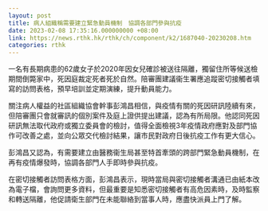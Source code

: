 ```yaml
---
layout: post
title: 病人組織稱需要建立緊急動員機制　協調各部門參與抗疫
date: 2023-02-08 17:35:16.000000000 +08:00
link: https://news.rthk.hk/rthk/ch/component/k2/1687040-20230208.htm
categories: rthk
---
```


一名有長期病患的62歲女子於2020年因女兒確診被送往隔離，獨留住所等候送檢期間倒斃家中，死因庭裁定死者死於自然。陪審團建議衞生署應追蹤密切接觸者填寫的訪問表格，預早培訓並定期演練，提升動員能力。

關注病人權益的社區組織協會幹事彭鴻昌相信，與疫情有關的死因研訊陸續有來，但陪審團只會就審訊的個別案件及庭上證供提出建議，認為有所局限。他認同死因研訊無法取代政府或獨立委員會的檢討，值得全面檢視3年疫情政府應對及部門協作可改善之處，並向公眾交代檢討結果，讓市民對政府日後抗疫工作有更大信心。

彭鴻昌又認為，有需要建立由醫務衞生局甚至特首牽頭的跨部門緊急動員機制，在再有疫情爆發時，協調各部門人手即時參與抗疫。

在密切接觸者訪問表格方面，彭鴻昌表示，現時當局與密切接觸者溝通已由紙本改為電子檔，會詢問更多資料，但最重要是知悉密切接觸者有高危因素時，及時監察和轉送隔離，他促請衛生部門在未能聯絡到當事人時，應盡快派員上門了解。
